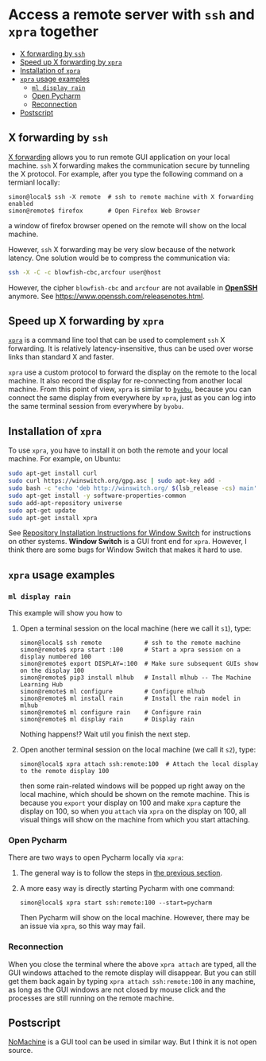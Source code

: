# Access a remote server with `ssh` and `xpra` together #


* [X forwarding by `ssh`](#x-forwarding-by-ssh)
* [Speed up X forwarding by `xpra`](#speed-up-x-forwarding-by-xpra)
* [Installation of `xpra`](#installation-of-xpra)
* [`xpra` usage examples](#xpra-usage-examples)
  + [`ml display rain`](#ml-display-rain)
  + [Open Pycharm](#open-pycharm)
  + [Reconnection](#reconnection)
* [Postscript](#postscript)

## X forwarding by `ssh` ##

[X forwarding](https://nnc3.com/mags/Networking2/ssh/ch09_03.htm)
allows you to run remote GUI application on your local machine.  `ssh`
X forwarding makes the communication secure by tunneling the X
protocol.  For example, after you type the following command on a
termianl locally:

```console
simon@local$ ssh -X remote  # ssh to remote machine with X forwarding enabled
simon@remote$ firefox       # Open Firefox Web Browser
```

a window of firefox browser opened on the remote will show on the
local machine.

However, `ssh` X forwarding may be very slow because of the network
latency.  One solution would be to compress the communication via:

```bash
ssh -X -C -c blowfish-cbc,arcfour user@host
```

However, the cipher `blowfish-cbc` and `arcfour` are not available in
**[OpenSSH](https://www.openssh.com)** anymore.  See
https://www.openssh.com/releasenotes.html.


## Speed up X forwarding by `xpra` ##

[`xpra`](https://xpra.org) is a command line tool that can be used to
 complement `ssh` X forwarding.  It is relatively latency-insensitive,
 thus can be used over worse links than standard X and faster.

`xpra` use a custom protocol to forward the display on the remote to
the local machine.  It also record the display for re-connecting from
another local machine.  From this point of view, `xpra` is similar to
[`byobu`](http://byobu.co), because you can connect the same display
from everywhere by `xpra`, just as you can log into the same terminal
session from everywhere by `byobu`.


## Installation of `xpra` ##

To use `xpra`, you have to install it on both the remote and your
local machine.  For example, on Ubuntu:

```bash
sudo apt-get install curl
sudo curl https://winswitch.org/gpg.asc | sudo apt-key add -
sudo bash -c "echo 'deb http://winswitch.org/ $(lsb_release -cs) main' > /etc/apt/sources.list.d/winswitch.list"
sudo apt-get install -y software-properties-common
sudo add-apt-repository universe
sudo apt-get update
sudo apt-get install xpra
```

See [Repository Installation Instructions for Window
  Switch](https://winswitch.org/downloads/) for instructions on other
  systems.  **Window Switch** is a GUI front end for `xpra`.  However,
  I think there are some bugs for Window Switch that makes it hard to
  use.


## `xpra` usage examples ##

### `ml display rain` ###

This example will show you how to 

1. Open a terminal session on the local machine (here we call it
   `s1`), type:

   ```console
   simon@local$ ssh remote            # ssh to the remote machine
   simon@remote$ xpra start :100      # Start a xpra session on a display numbered 100
   simon@remote$ export DISPLAY=:100  # Make sure subsequent GUIs show on the display 100
   simon@remote$ pip3 install mlhub   # Install mlhub -- The Machine Learning Hub
   simon@remote$ ml configure         # Configure mlhub
   simon@remote$ ml install rain      # Install the rain model in mlhub
   simon@remote$ ml configure rain    # Configure rain
   simon@remote$ ml display rain      # Display rain
   ```

   Nothing happens!? Wait util you finish the next step.

1. Open another terminal session on the local machine (we call it
   `s2`), type:

   ```console
   simon@local$ xpra attach ssh:remote:100  # Attach the local display to the remote display 100
   ```
   
   then some rain-related windows will be popped up right away on the
   local machine, which should be shown on the remote machine.  This
   is because you `export` your display on 100 and make `xpra` capture
   the display on 100, so when you `attach` via `xpra` on the display
   on 100, all visual things will show on the machine from which you
   start attaching.


### Open Pycharm ###

There are two ways to open Pycharm locally via `xpra`:

1. The general way is to follow the steps in [the previous
   section](#ml-display-rain).

1. A more easy way is directly starting Pycharm with one command:

   ```console
   simon@local$ xpra start ssh:remote:100 --start=pycharm
   ```
   
   Then Pycharm will show on the local machine.  However, there may be
   an issue via `xpra`, so this way may fail.
   

### Reconnection ###

When you close the terminal where the above `xpra attach` are typed,
all the GUI windows attached to the remote display will disappear.
But you can still get them back again by typing `xpra attach
ssh:remote:100` in any machine, as long as the GUI windows are not
closed by mouse click and the processes are still running on the
remote machine.


## Postscript ##

[NoMachine](https://www.nomachine.com) is a GUI tool can be used in
similar way.  But I think it is not open source.



